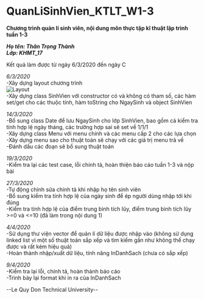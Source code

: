 # QuanLiSinhVien_KTLT_W1-3  
**Chương trình quản lí sinh viên, nội dung môn thực tập kĩ thuật lập trình tuần 1-3**  

***Họ tên: Thân Trọng Thành  
Lớp: KHMT_17***    

Kết quả làm được từ ngày 6/3/2020 đến ngày C  

*6/3/2020*  
-Xây dựng layout chương trình  
![Layout](https://raw.githubusercontent.com/trongthanht3/QuanLiSinhVien_KTLT_W1-3/master/LayoutIMG/Layout.png)  
-Xây dựng class SinhVien với constructor có và không có tham số, các hàm set/get cho các thuộc tính, hàm toString cho NgaySinh và object SinhVien  

*14/3/2020*  
-Bổ sung class Date để lưu NgaySinh cho lớp SinhVien, bao gồm cả kiểm tra tính hợp lệ ngày tháng, các trường hợp sai sẽ set về 1/1/1  
-Xây dựng class Menu với menu chính và các menu cấp 2 cho các lựa chọn  
-Xây dựng menu sao cho thuật toán sẽ chạy với các giá trị menu trả về  
-Đánh dấu các đoạn sẽ bổ sung thuật toán  
  
*19/3/2020*  
-Kiểm tra lại các test case, lỗi chính tả, hoàn thiện báo cáo tuần 1-3 và nộp bài  
  
*27/3/2020*  
-Tự động chỉnh sửa chính tả khi nhập họ tên sinh viên  
-Bổ sung kiểm tra tính hợp lệ của ngày sinh để ép người dùng nhập tới khi đúng  
-Kiểm tra tính hợp lệ của điểm trung bình tích lũy, điểm trung bình tích lũy >=0 và <=10 (đã làm trong nội dung 1)  
  
*4/4/2020*  
-Sử dụng thư viện vector để quản lí dữ liệu được nhập vào (không sử dụng linked list vì một số thuật toán sắp xếp và tìm kiếm gần như không thể chạy được và rất kém hiệu quả)  
-Hoàn thành nhập/xuất dữ liệu, tính năng InDanhSach (chưa có sắp xếp)  
  
*9/4/2020*  
-Kiểm tra lại lỗi, chính tả, hoàn thành báo cáo  
-Trình bày lại format khi in ra của InDanhSach  
  
--Le Quy Don Technical University--
